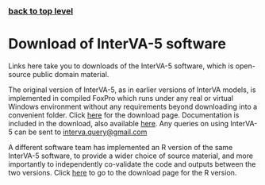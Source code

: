 ### [back to top level](https://github.com/peterbyass/InterVA-5)

# Download of InterVA-5 software

Links here take you to downloads of the InterVA-5 software, which is open-source public domain material.

The original version of InterVA-5, as in earlier versions of InterVA models, is implemented in compiled FoxPro which runs under any real or virtual Windows environment without any requirements beyond downloading into a convenient folder. Click [here](http://www.interva.net/products.htm) for the download page. Documentation is included in the download, also available [here](https://github.com/peterbyass/InterVA-5/blob/master/Download%20of%20InterVA-5%20software/InterVA-5.1%20UG.pdf). Any queries on using InterVA-5 can be sent to interva.query@gmail.com

A different software team has implemented an R version of the same InterVA-5 software, to provide a wider choice of source material, and more importantly to independently co-validate the code and outputs between the two versions. Click [here](https://github.com/verbal-autopsy-software/InterVA5) to go to the download page for the R version.
